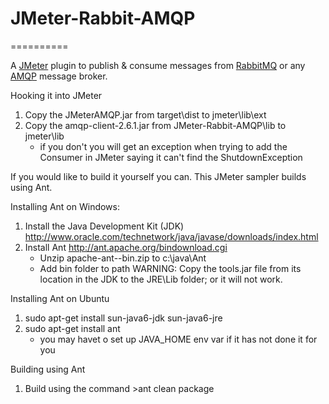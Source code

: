 # JMeter-Rabbit-AMQP #
==========

A [JMeter](http://jmeter.apache.org/) plugin to publish & consume messages from [RabbitMQ](http://www.rabbitmq.com/) or any [AMQP](http://www.amqp.org/) message broker.

Hooking it into JMeter

1. Copy the JMeterAMQP.jar from target\dist to jmeter\lib\ext 
2. Copy the amqp-client-2.6.1.jar from JMeter-Rabbit-AMQP\lib to jmeter\lib
    - if you don't you will get an exception when trying to add the Consumer in JMeter
      saying it can't find the ShutdownException

If you would like to build it yourself you can. This JMeter sampler builds using Ant.

Installing Ant on Windows:

1. Install the Java Development Kit (JDK) http://www.oracle.com/technetwork/java/javase/downloads/index.html
2. Install Ant http://ant.apache.org/bindownload.cgi
   - Unzip apache-ant-<ver>-bin.zip to c:\java\Ant
   - Add bin folder to path
        WARNING: Copy the tools.jar file from its location in the JDK to the JRE<ver>\Lib folder; or it will not work.

Installing Ant on Ubuntu

1. sudo apt-get install sun-java6-jdk sun-java6-jre
2. sudo apt-get install ant
   - you may havet o set up JAVA_HOME env var if it has not done it for you

Building using Ant

1. Build using the command >ant clean package



